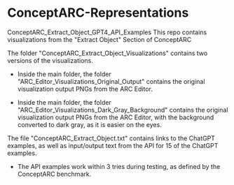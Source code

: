 # ConceptARC-Representations
ConceptARC_Extract_Object_GPT4_API_Examples
This repo contains visualizations from the "Extract Object" Section of ConceptARC

The folder "ConceptARC_Extract_Object_Visualizations" contains two versions of the visualizations. 

- Inside the main folder, the folder "ARC_Editor_Visualizations_Original_Output" contains the original visualization output PNGs from the ARC Editor.

- Inside the main folder, the folder "ARC_Editor_Visualizations_Dark_Gray_Background" contains the original visualization output PNGs from the ARC Editor, with the background converted to dark gray, as it is easier on the eyes.

The file "ConceptARC_Extract_Object.txt" contains links to the ChatGPT examples, as well as input/output text from the API for 15 of the ChatGPT examples.

- The API examples work within 3 tries during testing, as defined by the ConceptARC benchmark.
